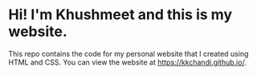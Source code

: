 # Hi! I'm Khushmeet and this is my website. 

This repo contains the code for my personal website that I created using HTML and CSS. You can view the website at https://kkchandi.github.io/. 
